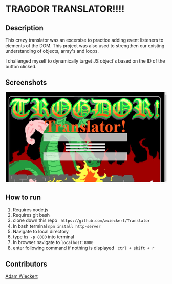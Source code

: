 # TRAGDOR TRANSLATOR!!!!

## Description
This crazy translator was an excersise to practice adding event listeners to elements of the DOM. This project was also used to strengthen our existing understanding of objects, array's and loops.

I challenged myself to dynamically target JS object's based on the ID of the button clicked.

## Screenshots

![TRAGDOR Screenshot](https://raw.githubusercontent.com/awieckert/Translator/master/img/tragdor-screenshot2.png)

## How to run
1. Requires node.js
1. Requires git bash
1. clone down this repo ``` https://github.com/awieckert/Translator```
1. In bash terminal ```npm install http-server ```
1. Navigate to local directory
1. type ```hs -p 8080``` into terminal
1. In browser navigate to ```localhost:8080``` 
1. enter following command if nothing is displayed ``` ctrl + shift + r```

## Contributors
[Adam Wieckert](https://github.com/awieckert/awieckert.github.io)